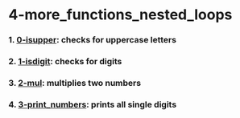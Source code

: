 # 4-more_functions_nested_loops
### 1. [0-isupper](file///0-isupper "0-isupper"): checks for uppercase letters
### 2. [1-isdigit](https://github.com/hmmessai/alx-low_level_programming/blob/master/0x04-more_functions_nested_loops/1-isdigit.c "1-isdigit"): checks for digits
### 3. [2-mul](https://github.com/hmmessai/alx-low_level_programming/blob/master/0x04-more_functions_nested_loops/2-mul.c "2-mul"): multiplies two numbers
### 4. [3-print_numbers](https://github.com/hmmessai/alx-low_level_programming/blob/master/0x04-more_functions_nested_loops/3-print_numbers.c "3-print_numbers"): prints all single digits